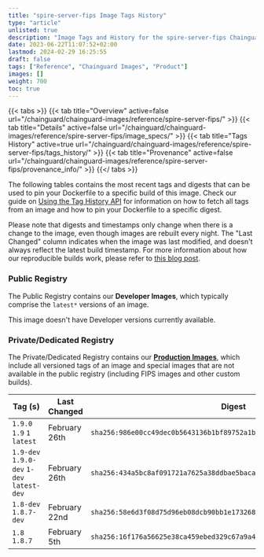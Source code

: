 ```yaml
---
title: "spire-server-fips Image Tags History"
type: "article"
unlisted: true
description: "Image Tags and History for the spire-server-fips Chainguard Image"
date: 2023-06-22T11:07:52+02:00
lastmod: 2024-02-29 16:25:55
draft: false
tags: ["Reference", "Chainguard Images", "Product"]
images: []
weight: 700
toc: true
---
```


{{< tabs >}}
{{< tab title="Overview" active=false url="/chainguard/chainguard-images/reference/spire-server-fips/" >}}
{{< tab title="Details" active=false url="/chainguard/chainguard-images/reference/spire-server-fips/image_specs/" >}}
{{< tab title="Tags History" active=true url="/chainguard/chainguard-images/reference/spire-server-fips/tags_history/" >}}
{{< tab title="Provenance" active=false url="/chainguard/chainguard-images/reference/spire-server-fips/provenance_info/" >}}
{{</ tabs >}}

The following tables contains the most recent tags and digests that can be used to pin your Dockerfile to a specific build of this image. Check our guide on [Using the Tag History API](/chainguard/chainguard-images/using-the-tag-history-api/) for information on how to fetch all tags from an image and how to pin your Dockerfile to a specific digest.

Please note that digests and timestamps only change when there is a change to the image, even though images are rebuilt every night. The "Last Changed" column indicates when the image was last modified, and doesn't always reflect the latest build timestamp. For more information about how our reproducible builds work, please refer to [this blog post](https://www.chainguard.dev/unchained/reproducing-chainguards-reproducible-image-builds).

### Public Registry
The Public Registry contains our **Developer Images**, which typically comprise the `latest*` versions of an image.

This image doesn't have Developer versions currently available.

### Private/Dedicated Registry
The Private/Dedicated Registry contains our **[Production Images](https://www.chainguard.dev/chainguard-images)**, which include all versioned tags of an image and special images that are not available in the public registry (including FIPS images and other custom builds).

| Tag (s)                                     | Last Changed  | Digest                                                                    |
|---------------------------------------------|---------------|---------------------------------------------------------------------------|
|  `1.9.0` `1.9` `1` `latest`                 | February 26th | `sha256:986e00cc49dec0b5643136b1bf89752a1bf0d30388bd86a60a2c07cab7e0c4e4` |
|  `1.9-dev` `1.9.0-dev` `1-dev` `latest-dev` | February 26th | `sha256:434a5bc8af091721a7625a38ddbae5bacab493ada6c805c2a6cf15a74f4da377` |
|  `1.8-dev` `1.8.7-dev`                      | February 22nd | `sha256:58e6d3f08d75d96eb08dcb90bb1e17326873acfd9e49f7a2af14ed95cda9f25e` |
|  `1.8` `1.8.7`                              | February 5th  | `sha256:16f176a56625e38ca459ebed329c67a9a442ff88be664f47ce559d9252c47360` |


